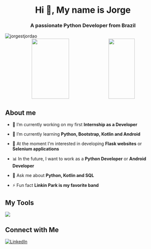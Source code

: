 <h1 align="center">Hi 👋, My name is Jorge</h1>
<h3 align="center">A passionate Python Developer from Brazil</h3>

<img src="https://komarev.com/ghpvc/?username=jorgestjordao&label=PROFILE%20VIEWS&color=0063E6&style=flat" alt="jorgestjordao" />

<div align="center">  
  
  <img width="49%" height="195px" src="https://github-readme-stats.vercel.app/api?username=JorgeSTJordao&show_icons=true&count_private=true&theme=cobalt" /> 
  
  <img width="41%" height="195px" src="https://github-readme-stats.vercel.app/api/top-langs/?username=JorgeSTJordao&layout=compact&theme=cobalt" />
  
</div>

## About me

- 🔭 I’m currently working on my first **Internship as a Developer**

- 🌱 I’m currently learning **Python, Bootstrap, Kotlin and Android**

- 📗 At the moment I'm interested in developing **Flask websites** or **Selenium applications**

- 📊 In the future, I want to work as a **Python Developer** or **Android Developer**

- 💬 Ask me about **Python, Kotlin and SQL**

- ⚡ Fun fact **Linkin Park is my favorite band**

## My Tools

<img src="https://skillicons.dev/icons?i=bootstrap,js,python,flask,pycharm,kotlin,java,idea,androidstudio,firebase,mysql,git,github&theme=dark" />

## Connect with Me

[![LinkedIn](https://img.shields.io/badge/linkedin-%230077B5.svg?style=for-the-badge&logo=linkedin&logoColor=white)](https://www.linkedin.com/in/jorge-samuel-teixeira-jord%C3%A3o-792b381ab/)
